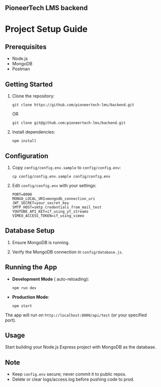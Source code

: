 ## PioneerTech LMS backend

# Project Setup Guide

## Prerequisites

- Node.js
- MongoDB
- Postman

## Getting Started

1. Clone the repository:

   ```
   git clone https://github.com/pioneertech-lms/backend.git
   ```
   OR
   ```
   git clone git@github.com:pioneertech-lms/backend.git
   ```
   

3. Install dependencies:

   ```
   npm install
   ```

## Configuration

1. Copy `config/config.env.sample` to `config/config.env`:

   ```
   cp config/config.env.sample config/config.env
   ```

2. Edit `config/config.env` with your settings:

   ```
   PORT=8000
   MONGO_LOCAL_URI=mongodb_connection_uri
   JWT_SECRET=your_secret_key
   SMTP_HOST=smtp_credentials_from_mail_test
   YOUTUBE_API_KEY=if_using_yt_streams
   VIMEO_ACCESS_TOKEN=if_using_vimeo
   ```

## Database Setup

1. Ensure MongoDB is running.

2. Verify the MongoDB connection in `config/database.js`.

## Running the App

- **Development Mode** ( auto-reloading):

   ```
   npm run dev
   ```

- **Production Mode**:

   ```
   npm start
   ```

The app will run on `http://localhost:8000/api/test` (or your specified port).

## Usage

Start building your Node.js Express project with MongoDB as the database.

## Note

- Keep `config.env` secure; never commit it to public repos.
- Delete or clear logs/access.log before pushing code to prod.
